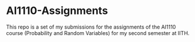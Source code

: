 # AI1110-Assignments
This repo is a set of my submissions for the assignments of the AI1110 course (Probability and Random Variables) for my second semester at IITH.
